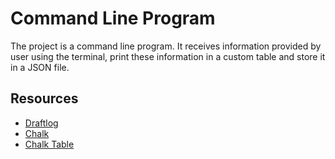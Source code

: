 # Command Line Program

The project is a command line program. It receives information provided by user using the terminal, print these information in a custom table and store it in a JSON file.

## Resources

- [Draftlog](https://www.npmjs.com/package/draftlog)
- [Chalk](https://www.npmjs.com/package/chalk)
- [Chalk Table](https://www.npmjs.com/package/chalk-table)
